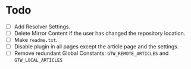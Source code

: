 # Todo

- [ ] Add Resolver Settings.
- [ ] Delete Mirror Content if the user has changed the repository location.
- [ ] Make `readme.txt`.
- [ ] Disable plugin in all pages except the article page and the settings.
- [ ] Remove redundant Global Constants: `GTW_REMOTE_ARTICLES` and `GTW_LOCAL_ARTICLES`